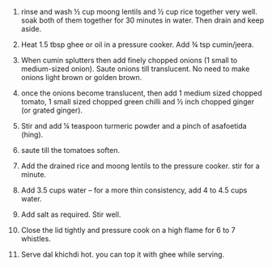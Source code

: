 1. rinse and wash ½ cup moong lentils and ½ cup rice together very well. soak both of them together for 30 minutes in water. Then drain and keep aside.

2. Heat 1.5 tbsp ghee or oil in a pressure cooker. Add ¾ tsp cumin/jeera.

3. When cumin splutters then add finely chopped onions (1 small to medium-sized onion). Saute onions till translucent. No need to make onions light brown or golden brown.

4. once the onions become translucent, then add 1 medium sized chopped tomato, 1 small sized chopped green chilli and ½ inch chopped ginger (or grated ginger).

5. Stir and add ¼ teaspoon turmeric powder and a pinch of asafoetida (hing).

6. saute till the tomatoes soften.

7. Add the drained rice and moong lentils to the pressure cooker. stir for a minute.

8. Add 3.5 cups water – for a more thin consistency, add 4 to 4.5 cups water.

9. Add salt as required. Stir well.

10. Close the lid tightly and pressure cook on a high flame for 6 to 7 whistles.

11. Serve dal khichdi hot. you can top it with ghee while serving.